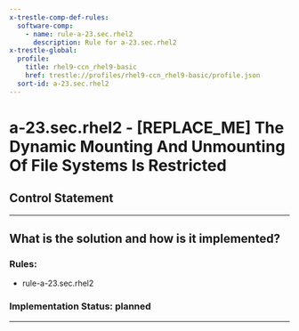 ```yaml
---
x-trestle-comp-def-rules:
  software-comp:
    - name: rule-a-23.sec.rhel2
      description: Rule for a-23.sec.rhel2
x-trestle-global:
  profile:
    title: rhel9-ccn_rhel9-basic
    href: trestle://profiles/rhel9-ccn_rhel9-basic/profile.json
  sort-id: a-23.sec.rhel2
---
```


# a-23.sec.rhel2 - \[REPLACE_ME\] The Dynamic Mounting And Unmounting Of File Systems Is Restricted

## Control Statement

______________________________________________________________________

## What is the solution and how is it implemented?

<!-- For implementation status enter one of: implemented, partial, planned, alternative, not-applicable -->

<!-- Note that the list of rules under ### Rules: is read-only and changes will not be captured after assembly to JSON -->

<!-- Add control implementation description here for control: a-23.sec.rhel2 -->

### Rules:

  - rule-a-23.sec.rhel2

### Implementation Status: planned

______________________________________________________________________
